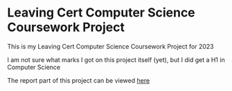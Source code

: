 # Leaving Cert Computer Science Coursework Project

This is my Leaving Cert Computer Science Coursework Project for 2023

I am not sure what marks I got on this project itself (yet), but I did get a H1 in Computer Science

The report part of this project can be viewed [here](https://cutthroat78.github.io/Leaving-Cert-Computer-Science-Coursework-Project/)

<!--

Below is my old to-do list for the project that I made at the very start of working on this project that I eventually forgot to fill out at some point

## To Do

- [x] .gitignore csv file

### Artefact

- [x] Make Game
  - [x] Customise How Many Times to Run Simulation
- [x] Take Arguments as Inputs (Including Amount of Times to Run Simulation)
- [ ] Comment code
- [x] Do Basic Requirements
  - [x] Make the Game
  - [x] Accept minimum of three different inputs
    - [x] Name Input
      - [x] Validate Name Input
    - [x] Email Input
      - [x] Validate Email Input
    - [x] Game Mode Input
  - [x] Have A Variety of Modes
    - [x] Singleplayer Mode
    - [x] Multiplayer Mode
    - [x] Simulation
- [ ] Do Advanced Requirements
  - [x] Store Game Data in CSV File
  - [ ] Develop algorithms that perform some statistical analysis
    - [x] Frequency
    - [x] Mean
    - [x] Median
    - [x] Mode
    - [ ] Make Graphs of Above
    - [ ] Bar Chart of Wins, Losses and Ties
  - [ ] Use the model to test hypotheses (such as answering 'what-if' type questions) and make future predictions by changing parameters within the game  

### Report

- [ ] Meeting the Brief
- [ ] Investigation and Plan
  - [ ] Investigation
    - [ ] Talk about Games I have looked at and how they didn't fit the requirement 
  - [ ] Plan
    - [ ] Talking about using Tic Tac Toe to reach all Basic Requirements
    - [ ] Talking about using Tic Tac Toe to reach all Advanced Requirements
- [ ] Design
  - [ ] Flowchart
- [ ] Implementation
- [ ] Testing
- [ ] Evaluation
- [ ] References
- [ ] Summary Word Count

#### HTML File

- [ ] Convert docx to HTML
- [ ] Make it Look Good (with CSS)
- [ ] Add Navigation Bar to Top of Page-->
